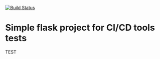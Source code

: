 [![Build Status](http://946b04be7389.ngrok.io/api/badges/sklgromek/flask_hello/status.svg)](http://946b04be7389.ngrok.io/sklgromek/flask_hello)
# Simple flask project for CI/CD tools tests

TEST

